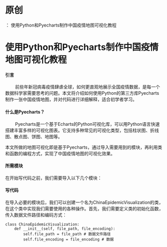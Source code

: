 # 原创
：  使用Python和Pyecharts制作中国疫情地图可视化教程

# 使用Python和Pyecharts制作中国疫情地图可视化教程

#### 引言 

        前些年新冠病毒疫情肆虐全球，如何更直观地展示全国疫情数据，是每一个数据科学家需要思考的问题。本文将介绍如何使用Python的第三方库Pyecharts制作一张中国疫情地图，并对代码进行详细解释，适合初学者学习。

#### 什么是Pyecharts？

        Pyecharts是一个基于Echarts的Python可视化库，可以用Python语言快速搭建丰富多样的可视化图表。它支持多种常见的可视化类型，包括柱状图、折线图、散点图、饼图、地图等。

本文所做的地图可视化即是基于Pyecharts，通过导入需要用到的模块，再利用类和函数的编程方式，实现了中国疫情地图的可视化效果。

#### 所需模块

在开始写代码之前，我们需要导入以下几个模块：

#### 写代码

在导入必要的模块后，我们可以创建一个名为ChinaEpidemicVisualization的类，在这个类中实现我们需要使用的各种操作。首先，我们需要定义类的初始化函数，传入数据文件路径和编码方式：

```
class ChinaEpidemicVisualization:
    def __init__(self, file_path, file_encoding):
        self.file_path = file_path # 数据文件路径 
        self.file_encoding = file_encoding # 数据
```
